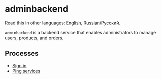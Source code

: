 # adminbackend 

Read this in other languages: [English](adminbackend.md), [Russian/Русский](adminbackend.ru.md). 

`adminbackend` is a backend service that enables administrators to manage users, products, and orders.

## Processes 

- [Sign in](../processes/auth/signin.md)
- [Ping services](../processes/admin/pingservices.md)
